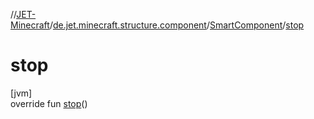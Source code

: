 //[JET-Minecraft](../../../index.md)/[de.jet.minecraft.structure.component](../index.md)/[SmartComponent](index.md)/[stop](stop.md)

# stop

[jvm]\
override fun [stop](stop.md)()
